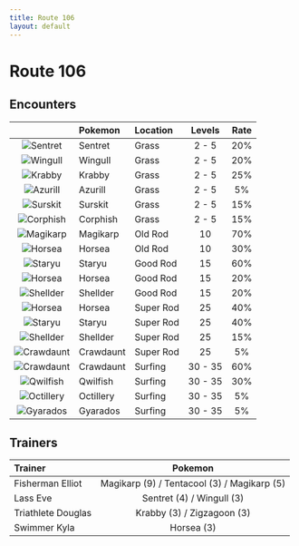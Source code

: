 ```yaml
---
title: Route 106
layout: default
---
```


# Route 106

## Encounters

|    | Pokemon | Location | Levels | Rate |
|:--:|:--------|:---------|:------:|:----:|
| ![Sentret](https://serebii.net/pokedex-sm/icon/161.png) | Sentret | Grass | 2 - 5 | 20% |
| ![Wingull](https://serebii.net/pokedex-sm/icon/278.png) | Wingull | Grass | 2 - 5 | 20% |
| ![Krabby](https://serebii.net/pokedex-sm/icon/098.png) | Krabby | Grass | 2 - 5 | 25% |
| ![Azurill](https://serebii.net/pokedex-sm/icon/298.png) | Azurill | Grass | 2 - 5 | 5% |
| ![Surskit](https://serebii.net/pokedex-sm/icon/283.png) | Surskit | Grass | 2 - 5 | 15% |
| ![Corphish](https://serebii.net/pokedex-sm/icon/341.png) | Corphish | Grass | 2 - 5 | 15% |
| ![Magikarp](https://serebii.net/pokedex-sm/icon/129.png) | Magikarp | Old Rod | 10 | 70% |
| ![Horsea](https://serebii.net/pokedex-sm/icon/116.png) | Horsea | Old Rod | 10 | 30% |
| ![Staryu](https://serebii.net/pokedex-sm/icon/120.png) | Staryu | Good Rod | 15 | 60% |
| ![Horsea](https://serebii.net/pokedex-sm/icon/116.png) | Horsea | Good Rod | 15 | 20% |
| ![Shellder](https://serebii.net/pokedex-sm/icon/090.png) | Shellder | Good Rod | 15 | 20% |
| ![Horsea](https://serebii.net/pokedex-sm/icon/116.png) | Horsea | Super Rod | 25 | 40% |
| ![Staryu](https://serebii.net/pokedex-sm/icon/120.png) | Staryu | Super Rod | 25 | 40% |
| ![Shellder](https://serebii.net/pokedex-sm/icon/090.png) | Shellder | Super Rod | 25 | 15% |
| ![Crawdaunt](https://serebii.net/pokedex-sm/icon/342.png) | Crawdaunt | Super Rod | 25 | 5% |
| ![Crawdaunt](https://serebii.net/pokedex-sm/icon/342.png) | Crawdaunt | Surfing | 30 - 35 | 60% |
| ![Qwilfish](https://serebii.net/pokedex-sm/icon/211.png) | Qwilfish | Surfing | 30 - 35 | 30% |
| ![Octillery](https://serebii.net/pokedex-sm/icon/224.png) | Octillery | Surfing | 30 - 35 | 5% |
| ![Gyarados](https://serebii.net/pokedex-sm/icon/130.png) | Gyarados | Surfing | 30 - 35 | 5% |

## Trainers
| Trainer | Pokemon |
|:--------|:-------:|
| Fisherman Elliot | Magikarp (9) / Tentacool (3) / Magikarp (5) |
| Lass Eve | Sentret (4) / Wingull (3) |
| Triathlete Douglas | Krabby (3) / Zigzagoon (3) |
| Swimmer Kyla | Horsea (3) |